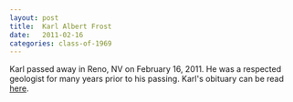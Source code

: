 ```yaml
---
layout: post
title:  Karl Albert Frost
date:   2011-02-16
categories: class-of-1969
---
```

Karl passed away in Reno, NV on February 16, 2011. He was a respected geologist for many years prior to his passing. Karl's obituary can be read [here](http://tinyurl.com/ozfs966).
